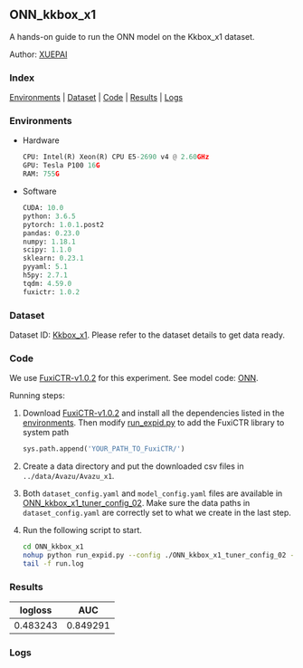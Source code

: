## ONN_kkbox_x1

A hands-on guide to run the ONN model on the Kkbox_x1 dataset.

Author: [XUEPAI](https://github.com/xue-pai)

### Index
[Environments](#Environments) | [Dataset](#Dataset) | [Code](#Code) | [Results](#Results) | [Logs](#Logs)

### Environments
+ Hardware

  ```python
  CPU: Intel(R) Xeon(R) CPU E5-2690 v4 @ 2.60GHz
  GPU: Tesla P100 16G
  RAM: 755G

  ```

+ Software

  ```python
  CUDA: 10.0
  python: 3.6.5
  pytorch: 1.0.1.post2
  pandas: 0.23.0
  numpy: 1.18.1
  scipy: 1.1.0
  sklearn: 0.23.1
  pyyaml: 5.1
  h5py: 2.7.1
  tqdm: 4.59.0
  fuxictr: 1.0.2
  ```

### Dataset
Dataset ID: [Kkbox_x1](https://github.com/openbenchmark/BARS/blob/master/ctr_prediction/datasets/Kkbox/README.md#Kkbox_x1). Please refer to the dataset details to get data ready.

### Code

We use [FuxiCTR-v1.0.2](fuxictr_url) for this experiment. See model code: [ONN](https://github.com/xue-pai/FuxiCTR/blob/v1.0.2/fuxictr/pytorch/models/ONN.py).

Running steps:

1. Download [FuxiCTR-v1.0.2](fuxictr_url) and install all the dependencies listed in the [environments](#environments). Then modify [run_expid.py](./run_expid.py#L5) to add the FuxiCTR library to system path
    
    ```python
    sys.path.append('YOUR_PATH_TO_FuxiCTR/')
    ```

2. Create a data directory and put the downloaded csv files in `../data/Avazu/Avazu_x1`.

3. Both `dataset_config.yaml` and `model_config.yaml` files are available in [ONN_kkbox_x1_tuner_config_02](./ONN_kkbox_x1_tuner_config_02). Make sure the data paths in `dataset_config.yaml` are correctly set to what we create in the last step.

4. Run the following script to start.

    ```bash
    cd ONN_kkbox_x1
    nohup python run_expid.py --config ./ONN_kkbox_x1_tuner_config_02 --expid ONN_kkbox_x1_007_fe75a621 --gpu 0 > run.log &
    tail -f run.log
    ```

### Results

| logloss | AUC  |
|:--------------------:|:--------------------:|
| 0.483243 | 0.849291  |


### Logs
```python

```
